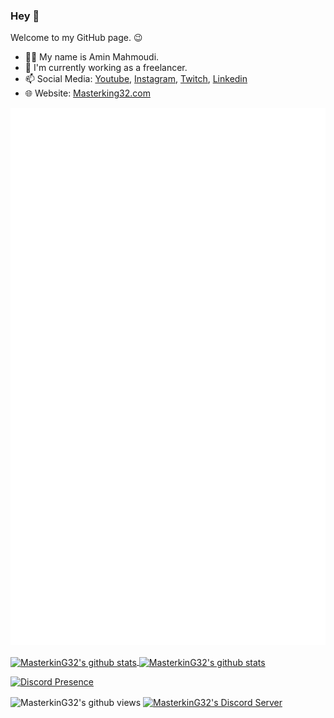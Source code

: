 ### Hey 👋
Welcome to my GitHub page. 😉
- 👨‍💻 My name is Amin Mahmoudi.
- 💼 I'm currently working as a freelancer.
- 📫 Social Media: [Youtube](https://www.youtube.com/channel/UCkIB8OedQfvm_ktiFoPKm4g), [Instagram](https://instagram.com/masterking32), [Twitch](https://twitch.com/masterking32), [Linkedin](https://www.linkedin.com/in/masterking32/)
- 🌐 Website: [Masterking32.com](https://masterking32.com)

<!---
![Metrics](https://metrics.lecoq.io/masterking32?template=classic&activity=1&languages=1&activity.limit=5&activity.days=300&activity.filter=all&activity.visibility=all&activity.timestamps=false&languages.colors=github&languages.threshold=0%25&config.timezone=Asia%2FTehran&config.twemoji=true)
--->

![Metrics](https://raw.githubusercontent.com/masterking32/masterking32/master/github-metrics.svg)

<!---
<a href="https://github.com/MasterkinG32">
  <img align="center" src="https://github-readme-stats.vercel.app/api?username=MasterkinG32&show_icons=true&theme=cobalt&include_all_commits=true" alt="MasterkinG32's github stats" />
</a>

![Discord](https://discord.c99.nl/widget/theme-2/374426504123121668.png)
--->

<div>
  <a href="https://github.com/MasterkinG32">
    <img align="center" src="https://github-readme-stats.vercel.app/api?username=MasterkinG32&show_icons=true&theme=cobalt" alt="MasterkinG32's github stats" />
  </a>
  <a href="https://github.com/MasterkinG32">
    <img align="center" src="https://github-readme-stats.vercel.app/api/top-langs/?username=masterking32&hide=html,css,Jupyter+Notebook,ruby,cmake,nsis,shell,procfile&theme=calm&langs_count=6&layout=compact" alt="MasterkinG32's github stats" />
  </a>
<div>

[![Discord Presence](https://lanyard.cnrad.dev/api/374426504123121668)](https://discord.com/users/374426504123121668)

<div>
  <img align="center" src="https://gpvc.arturio.dev/masterking32" alt="MasterkinG32's github views" />
  <a href="https://discord.gg/ydDk9xe">
    <img align="center" src="https://discordapp.com/api/guilds/718430507150606340/widget.png?style=shield" alt="MasterkinG32's Discord Server" />
  </a>
</div>
